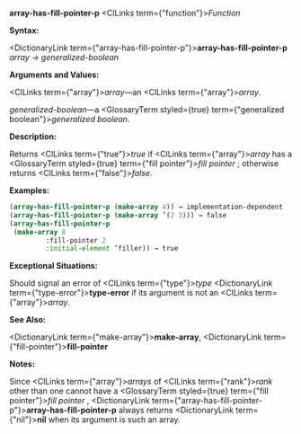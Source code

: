 **array-has-fill-pointer-p** <ClLinks  term={"function"}><i>Function</i></ClLinks> 



**Syntax:** 



<DictionaryLink  term={"array-has-fill-pointer-p"}><b>array-has-fill-pointer-p</b></DictionaryLink> *array → generalized-boolean* 



**Arguments and Values:** 



<ClLinks  term={"array"}><i>array</i></ClLinks>—an <ClLinks  term={"array"}><i>array</i></ClLinks>. 



*generalized-boolean*—a <GlossaryTerm styled={true} term={"generalized boolean"}><i>generalized boolean</i></GlossaryTerm>. 



**Description:** 



Returns <ClLinks  term={"true"}><i>true</i></ClLinks> if <ClLinks  term={"array"}><i>array</i></ClLinks> has a <GlossaryTerm styled={true} term={"fill pointer"}><i>fill pointer</i></GlossaryTerm> ; otherwise returns <ClLinks  term={"false"}><i>false</i></ClLinks>. 



**Examples:**
```lisp
(array-has-fill-pointer-p (make-array 4)) → implementation-dependent 
(array-has-fill-pointer-p (make-array ’(2 3))) → false 
(array-has-fill-pointer-p 
 (make-array 8 
	     :fill-pointer 2 
	     :initial-element ’filler)) → true 


```
**Exceptional Situations:** 



Should signal an error of <ClLinks  term={"type"}><i>type</i></ClLinks> <DictionaryLink  term={"type-error"}><b>type-error</b></DictionaryLink> if its argument is not an <ClLinks  term={"array"}><i>array</i></ClLinks>. 



**See Also:** 



<DictionaryLink  term={"make-array"}><b>make-array</b></DictionaryLink>, <DictionaryLink  term={"fill-pointer"}><b>fill-pointer</b></DictionaryLink> 



**Notes:** 



Since <ClLinks  term={"array"}><i>arrays</i></ClLinks> of <ClLinks  term={"rank"}><i>rank</i></ClLinks> other than one cannot have a <GlossaryTerm styled={true} term={"fill pointer"}><i>fill pointer</i></GlossaryTerm> , <DictionaryLink  term={"array-has-fill-pointer-p"}><b>array-has-fill-pointer-p</b></DictionaryLink> always returns <DictionaryLink  term={"nil"}><b>nil</b></DictionaryLink> when its argument is such an array. 



